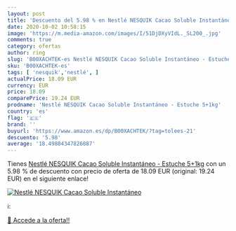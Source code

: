 ```yaml
---
layout: post
title: 'Descuento del 5.98 % en Nestlé NESQUIK Cacao Soluble Instantáneo'
date: 2020-10-02 10:58:15
image: 'https://m.media-amazon.com/images/I/51DjDXyVIdL._SL200_.jpg'
comments: true
category: ofertas
author: ring
slug: 'B00XACHTEK-es Nestlé NESQUIK Cacao Soluble Instantáneo - Estuche 5+1kg'
sku: 'B00XACHTEK-es'
tags: [ 'nesquik','nestlé', ]
actualPrice: 18.09 EUR
currency: EUR
price: 18.09
comparePrice: 19.24 EUR
prodname: 'Nestlé NESQUIK Cacao Soluble Instantáneo - Estuche 5+1kg'
country: 'es'
flag: '🇪🇸'
brand: ''
buyurl: 'https://www.amazon.es/dp/B00XACHTEK/?tag=tolees-21'
descuento: '5.98'
average: '18.49804347826087'
---
```


Tienes [Nestlé NESQUIK Cacao Soluble Instantáneo - Estuche 5+1kg](https://www.amazon.es/dp/B00XACHTEK/?tag=tolees-21) con un 5.98 % de descuento con precio de oferta de 18.09 EUR (original: 19.24 EUR) en el siguiente enlace!

[![Nestlé NESQUIK Cacao Soluble Instantáneo](https://m.media-amazon.com/images/I/51DjDXyVIdL._SL200_.jpg)](https://www.amazon.es/dp/B00XACHTEK/?tag=tolees-21)

ℹ️:


[🛒 Accede a la oferta!!](https://www.amazon.es/dp/B00XACHTEK/?tag=tolees-21)
